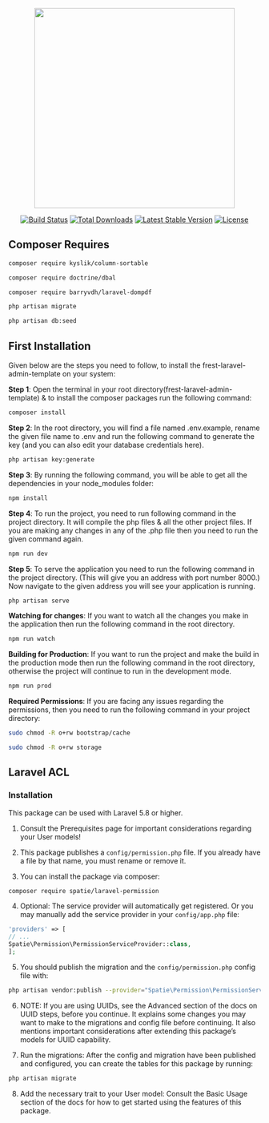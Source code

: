 <p align="center"><img src="https://res.cloudinary.com/dtfbvvkyp/image/upload/v1566331377/laravel-logolockup-cmyk-red.svg" width="400"></p>

<p align="center">
<a href="https://travis-ci.org/laravel/framework"><img src="https://travis-ci.org/laravel/framework.svg" alt="Build Status"></a>
<a href="https://packagist.org/packages/laravel/framework"><img src="https://poser.pugx.org/laravel/framework/d/total.svg" alt="Total Downloads"></a>
<a href="https://packagist.org/packages/laravel/framework"><img src="https://poser.pugx.org/laravel/framework/v/stable.svg" alt="Latest Stable Version"></a>
<a href="https://packagist.org/packages/laravel/framework"><img src="https://poser.pugx.org/laravel/framework/license.svg" alt="License"></a>
</p>

## Composer Requires
```sh
composer require kyslik/column-sortable
```
```sh
composer require doctrine/dbal
```
```sh
composer require barryvdh/laravel-dompdf
```
```sh
php artisan migrate
```
```sh
php artisan db:seed
```

## First Installation
Given below are the steps you need to follow, to install the frest-laravel-admin-template on your system:

**Step 1**: Open the terminal in your root directory(frest-laravel-admin-template) & to install the composer packages run the following command:
```sh
composer install
```

**Step 2**: In the root directory, you will find a file named .env.example, rename the given file name to .env and run the following command to generate the key (and you can also edit your database credentials here).
```sh
php artisan key:generate
```

**Step 3**: By running the following command, you will be able to get all the dependencies in your node_modules folder:
```sh
npm install
```

**Step 4**: To run the project, you need to run following command in the project directory. It will compile the php files & all the other project files. If you are making any changes in any of the .php file then you need to run the given command again.
```sh
npm run dev
```

**Step 5**: To serve the application you need to run the following command in the project directory. (This will give you an address with port number 8000.) Now navigate to the given address you will see your application is running.
```sh
php artisan serve
```

**Watching for changes**: If you want to watch all the changes you make in the application then run the following command in the root directory.
```sh
npm run watch
```

**Building for Production**: If you want to run the project and make the build in the production mode then run the following command in the root directory, otherwise the project will continue to run in the development mode.
```sh
npm run prod
```

**Required Permissions**: If you are facing any issues regarding the permissions, then you need to run the following command in your project directory:
```sh
sudo chmod -R o+rw bootstrap/cache
```
```sh
sudo chmod -R o+rw storage
```

## Laravel ACL
### Installation
This package can be used with Laravel 5.8 or higher.

1. Consult the Prerequisites page for important considerations regarding your User models!

2. This package publishes a `config/permission.php` file. If you already have a file by that name, you must rename or remove it.

3. You can install the package via composer:
```sh
composer require spatie/laravel-permission
```
4. Optional: The service provider will automatically get registered. Or you may manually add the service provider in your `config/app.php` file:
```php
'providers' => [
// ...
Spatie\Permission\PermissionServiceProvider::class,
];
```
5. You should publish the migration and the `config/permission.php` config file with:
```sh
php artisan vendor:publish --provider="Spatie\Permission\PermissionServiceProvider"
```
6. NOTE: If you are using UUIDs, see the Advanced section of the docs on UUID steps, before you continue. It explains some changes you may want to make to the migrations and config file before continuing. It also mentions important considerations after extending this package’s models for UUID capability.

7. Run the migrations: After the config and migration have been published and configured, you can create the tables for this package by running:
```sh
php artisan migrate
```
8. Add the necessary trait to your User model: Consult the Basic Usage section of the docs for how to get started using the features of this package.